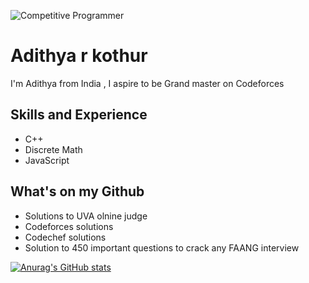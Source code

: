 
![Competitive Programmer ](https://media-exp1.licdn.com/dms/image/C5616AQHco-2zAX6mWg/profile-displaybackgroundimage-shrink_350_1400/0/1648737761319?e=1660176000&v=beta&t=9jpjNxXusGHLcW2lFm7LdSrrm6qc2vzz_ZMhQnjbZ1Y)

# Adithya r kothur
I'm Adithya from India , I aspire to be Grand master on Codeforces

## Skills and Experience
* C++
* Discrete Math
* JavaScript



## What's on my Github
* Solutions to UVA olnine judge
* Codeforces solutions
* Codechef solutions 
* Solution to 450 important questions to crack any FAANG interview










[![Anurag's GitHub stats](https://github-readme-stats.vercel.app/api?username=adithya-r-kothur)](https://github.com/anuraghazra/github-readme-stats)


